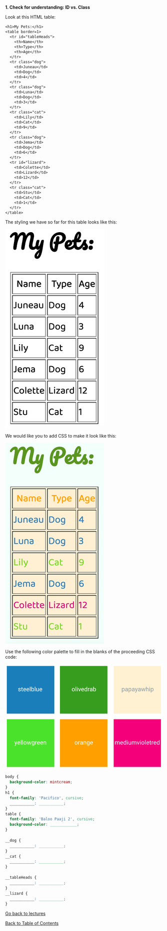 **1. Check for understanding: ID vs. Class**

Look at this HTML table:

```
<h1>My Pets:</h1>
<table border=1>
  <tr id="tableHeads">
    <th>Name</th>
    <th>Type</th>
    <th>Age</th>
  </tr>
  <tr class="dog">
    <td>Juneau</td>
    <td>Dog</td>
    <td>4</td>
  </tr>
  <tr class="dog">
    <td>Luna</td>
    <td>Dog</td>
    <td>3</td>
  </tr>
  <tr class="cat">
    <td>Lily</td>
    <td>Cat</td>
    <td>9</td>
  </tr>
  <tr class="dog">
    <td>Jema</td>
    <td>Dog</td>
    <td>6</td>
  </tr>
  <tr id="lizard">
    <td>Colette</td>
    <td>Lizard</td>
    <td>12</td>
  </tr>
  <tr class="cat">
    <td>Stu</td>
    <td>Cat</td>
    <td>1</td>
  </tr>
</table>
```

The styling we have so far for this table looks like this:

<img src="/assets/mypets.png">

We would like you to add CSS to make it look like this:

<img src="/assets/mypetsstyled.png">

Use the following color palette to fill in the blanks of the proceeding CSS code:

<img src="/assets/colorpalette.png">

```css
body {
  background-color: mintcream;
}
h1 {
  font-family: 'Pacifico', cursive;
  ___________: ___________;
}
table {
  font-family: 'Baloo Paaji 2', cursive;
  background-color: ____________;
}

__dog {
  ___________: ___________;
}
__cat {
  ___________: ___________;
}

__tableHeads {
  ___________: ___________;
}
__lizard {
  ___________: ___________;
}
```

<a href="https://github.com/rachaelstanislaw/learn-pre-work/blob/master/CSS/css_lectures.md">Go back to lectures</a>

<a href="https://github.com/rachaelstanislaw/learn-pre-work">Back to Table of Contents</a>
